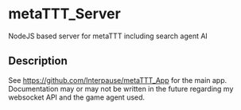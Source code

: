 # metaTTT_Server
NodeJS based server for metaTTT including search agent AI

## Description
See <https://github.com/Interpause/metaTTT_App> for the main app. Documentation may or may not be written in the future regarding my websocket API and the game agent used.
